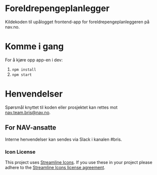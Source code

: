 # Foreldrepengeplanlegger

Kildekoden til upålogget frontend-app for foreldrepengeplanleggeren på nav.no.

# Komme i gang

For å kjøre opp app-en i dev:

1.  `npm install`
2.  `npm start`

# Henvendelser

Spørsmål knyttet til koden eller prosjektet kan rettes mot nav.team.bris@nav.no.

## For NAV-ansatte

Interne henvendelser kan sendes via Slack i kanalen #bris.

### Icon License

This project uses [Streamline Icons](http://www.streamlineicons.com/). If you use these in your project please adhere to the [Streamline Icons license agreement](http://www.streamlineicons.com/license.html).
